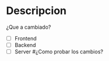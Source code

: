 # Descripcion
¿Que a cambiado?
- [ ] Frontend
- [ ] Backend
- [ ] Server
#¿Como probar los cambios?
